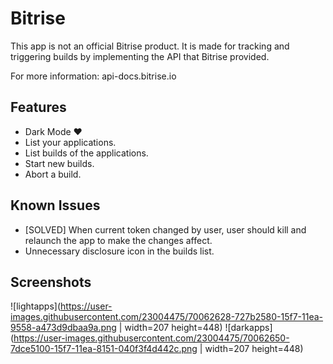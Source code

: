 # Bitrise

This app is not an official Bitrise product. It is made for tracking and triggering builds by implementing the API that Bitrise provided.

For more information: api-docs.bitrise.io

## Features

- Dark Mode ❤️
- List your applications.
- List builds of the applications.
- Start new builds.
- Abort a build.

## Known Issues

- [SOLVED] When current token changed by user, user should kill and relaunch the app to make the changes affect.
- Unnecessary disclosure icon in the builds list.

## Screenshots

![lightapps](https://user-images.githubusercontent.com/23004475/70062628-727b2580-15f7-11ea-9558-a473d9dbaa9a.png | width=207 height=448)
![darkapps](https://user-images.githubusercontent.com/23004475/70062650-7dce5100-15f7-11ea-8151-040f3f4d442c.png | width=207 height=448)
